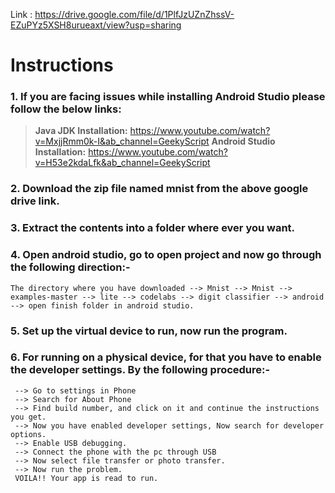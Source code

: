 Link : https://drive.google.com/file/d/1PlfJzUZnZhssV-EZuPYz5XSH8urueaxt/view?usp=sharing

# Instructions

### 1. If you are facing issues while installing Android Studio please follow the below links:
> **Java JDK Installation:** https://www.youtube.com/watch?v=MxjjRmm0k-I&ab_channel=GeekyScript
> **Android Studio Installation:** https://www.youtube.com/watch?v=H53e2kdaLfk&ab_channel=GeekyScript
### 2. Download the zip file named mnist from the above google drive link.
### 3. Extract the contents into a folder where ever you want.
### 4. Open android studio, go to open project and now go through the following direction:-
    The directory where you have downloaded --> Mnist --> Mnist --> examples-master --> lite --> codelabs --> digit classifier --> android --> open finish folder in android studio.
### 5. Set up the virtual device to run, now run the program. 
### 6. For running on a physical device, for that you have to enable the developer settings. By the following procedure:-
     --> Go to settings in Phone
     --> Search for About Phone
     --> Find build number, and click on it and continue the instructions you get.
     --> Now you have enabled developer settings, Now search for developer options.
     --> Enable USB debugging.
     --> Connect the phone with the pc through USB
     --> Now select file transfer or photo transfer.
     --> Now run the problem.
     VOILA!! Your app is read to run.
